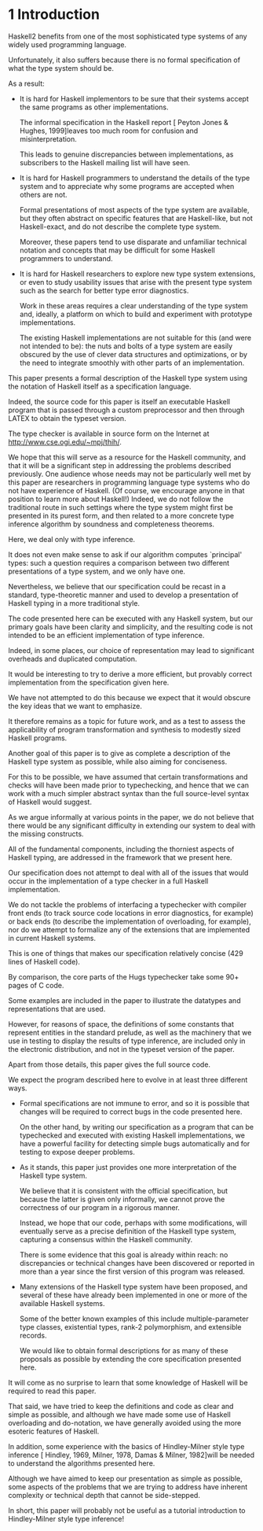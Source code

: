 # 1  Introduction

Haskell2 benefits from one of the most sophisticated type systems of any widely used programming language.

Unfortunately, it also suffers because there is no formal specification of what the type system should be.

As a result:

- It is hard for Haskell implementors to be sure that their systems accept the same programs as other implementations.

	The informal specification in the Haskell report [ Peyton Jones & Hughes, 1999]leaves too much room for confusion and misinterpretation.

	This leads to genuine discrepancies between implementations, as subscribers to the Haskell mailing list will have seen.
- It is hard for Haskell programmers to understand the details of the type system and to appreciate why some programs are accepted when others are not.

	Formal presentations of most aspects of the type system are available, but they often abstract on specific features that are Haskell-like, but not Haskell-exact, and do not describe the complete type system.

	Moreover, these papers tend to use disparate and unfamiliar technical notation and concepts that may be difficult for some Haskell programmers to understand.

- It is hard for Haskell researchers to explore new type system extensions, or even to study usability issues that arise with the present type system such as the search for better type error diagnostics.

	Work in these areas requires a clear understanding of the type system and, ideally, a platform on which to build and experiment with prototype implementations.

	The existing Haskell implementations are not suitable for this (and were not intended to be): the nuts and bolts of a type system are easily obscured by the use of clever data structures and optimizations, or by the need to integrate smoothly with other parts of an implementation.

This paper presents a formal description of the Haskell type system using the notation of Haskell itself as a specification language.

Indeed, the source code for this paper is itself an executable Haskell program that is passed through a custom preprocessor and then through LATEX to obtain the typeset version.

The type checker is available in source form on the Internet at http://www.cse.ogi.edu/~mpj/thih/.

We hope that this will serve as a resource for the Haskell community, and that it will be a significant step in addressing the problems described previously.
One audience whose needs may not be particularly well met by this paper are researchers in programming language type systems who do not have experience of Haskell. (Of course, we encourage anyone in that position to learn more about Haskell!) Indeed, we do not follow the traditional route in such settings where the type system might first be presented in its purest form, and then related to a more concrete type inference algorithm by soundness and completeness theorems.

Here, we deal only with type inference.

It does not even make sense to ask if our algorithm computes `principal' types: such a question requires a comparison between two different presentations of a type system, and we only have one.

Nevertheless, we believe that our specification could be recast in a standard, type-theoretic manner and used to develop a presentation of Haskell typing in a more traditional style.

The code presented here can be executed with any Haskell system, but our primary goals have been clarity and simplicity, and the resulting code is not intended to be an efficient implementation of type inference.

Indeed, in some places, our choice of representation may lead to significant overheads and duplicated computation.

It would be interesting to try to derive a more efficient, but provably correct implementation from the specification given here.

We have not attempted to do this because we expect that it would obscure the key ideas that we want to emphasize.

It therefore remains as a topic for future work, and as a test to assess the applicability of program transformation and synthesis to modestly sized Haskell programs.

Another goal of this paper is to give as complete a description of the Haskell type system as possible, while also aiming for conciseness.

For this to be possible, we have assumed that certain transformations and checks will have been made prior to typechecking, and hence that we can work with a much simpler abstract syntax than the full source-level syntax of Haskell would suggest.

As we argue informally at various points in the paper, we do not believe that there would be any significant difficulty in extending our system to deal with the missing constructs.

All of the fundamental components, including the thorniest aspects of Haskell typing, are addressed in the framework that we present here.

Our specification does not attempt to deal with all of the issues that would occur in the implementation of a type checker in a full Haskell implementation.

We do not tackle the problems of interfacing a typechecker with compiler front ends (to track source code locations in error diagnostics, for example) or back ends (to describe the implementation of overloading, for example), nor do we attempt to formalize any of the extensions that are implemented in current Haskell systems.

This is one of things that makes our specification relatively concise (429 lines of Haskell code).

By comparison, the core parts of the Hugs typechecker take some 90+ pages of C code.

Some examples are included in the paper to illustrate the datatypes and representations that are used.

However, for reasons of space, the definitions of some constants that represent entities in the standard prelude, as well as the machinery that we use in testing to display the results of type inference, are included only in the electronic distribution, and not in the typeset version of the paper.

Apart from those details, this paper gives the full source code.

We expect the program described here to evolve in at least three different ways.

- Formal specifications are not immune to error, and so it is possible that changes will be required to correct bugs in the code presented here.

	On the other hand, by writing our specification as a program that can be typechecked and executed with existing Haskell implementations, we have a powerful facility for detecting simple bugs automatically and for testing to expose deeper problems.

- As it stands, this paper just provides one more interpretation of the Haskell type system.

	We believe that it is consistent with the official specification, but because the latter is given only informally, we cannot prove the correctness of our program in a rigorous manner.

	Instead, we hope that our code, perhaps with some modifications, will eventually serve as a precise definition of the Haskell type system, capturing a consensus within the Haskell community.

	There is some evidence that this goal is already within reach: no discrepancies or technical changes have been discovered or reported in more than a year since the first version of this program was released.

- Many extensions of the Haskell type system have been proposed, and several of these have already been implemented in one or more of the available Haskell systems.

	Some of the better known examples of this include multiple-parameter type classes, existential types, rank-2 polymorphism, and extensible records.

	We would like to obtain formal descriptions for as many of these proposals as possible by extending the core specification presented here.

It will come as no surprise to learn that some knowledge of Haskell will be required to read this paper.

That said, we have tried to keep the definitions and code as clear and simple as possible, and although we have made some use of Haskell overloading and do-notation, we have generally avoided using the more esoteric features of Haskell.

In addition, some experience with the basics of Hindley-Milner style type inference [ Hindley, 1969, Milner, 1978, Damas & Milner, 1982]will be needed to understand the algorithms presented here.

Although we have aimed to keep our presentation as simple as possible, some aspects of the problems that we are trying to address have inherent complexity or technical depth that cannot be side-stepped.

In short, this paper will probably not be useful as a tutorial introduction to Hindley-Milner style type inference!


